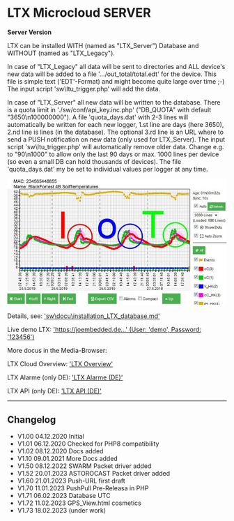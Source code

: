 # LTX Microcloud **SERVER** #
**Server Version**

LTX can be installed WITH (named as "LTX_Server") Database and WITHOUT (named as "LTX_Legacy").

In case of "LTX_Legacy" all data will be sent to directories and ALL device's new data will
be added to a file '.../out_total/total.edt' for the device. 
This file is simple text ('EDT'-Format) and might become quite large over time ;-)
The input script 'sw\ltu_trigger.php' will add the data.

In case of "LTX_Server" all new data will be written to the database. There is a quota limit in
'./sw/conf/api_key.inc.php' ("DB_QUOTA" with default "3650\n100000000"). A file 'quota_days.dat' with 2-3 lines
will automatically be written for each new logger, 1.st line are days (here 3650), 2.nd line is lines (in the database).
The optional 3.rd line is an URL where to send a PUSH notification on new data (only used for LTX_Server).
The input script 'sw\ltu_trigger.php' will automatically remove older data.
Change e.g. to "90\n1000" to allow only the last 90 days or max. 1000 lines per device (so even a small DB can hold thousands of devices).
The file 'quota_days.dat' my be set to individual values per logger at any time.


![LTX Gdraw tool](./docs/G-Draw.jpg "LTX Gdraw tool")

Details, see: ['sw\docu\installation_LTX_database.md'](./sw/docu/installation_LTX_database.md "Details...")

Live demo LTX: ['https://joembedded.de...' (User: 'demo', Password: '123456')](https://joembedded.de/ltx/sw/login.php)

More docus in the Media-Browser:

LTX Cloud Overview: ['LTX Overview'](./docs/LTX_Cloud_V1.pdf "LTX Overview")

LTX Alarme (only DE): ['LTX Alarme (DE)'](./docs/LTX_AlarmeDE_V1.pdf "LTX Alarme (DE)")

LTX API (only DE): ['LTX API (DE)'](./docs/LTX_Server_Get.pdf "LTX API (DE)")

---

## Changelog ##
- V1.00 04.12.2020 Initial
- V1.01 06.12.2020 Checked for PHP8 compatibility
- V1.02 08.12.2020 Docs added
- V1.10 09.01.2021 More Docs added
- V1.50 08.12.2022 SWARM Packet driver added
- V1.52 20.01.2023 ASTOROCAST Packet driver added
- V1.60 21.01.2023 Push-URL first draft
- V1.70 11.01.2023 PushPull Pre-Releasa in PHP
- V1.71 06.02.2023 Database UTC
- V1.72 11.02.2023 GPS_View.html cosmetics
- V1.73 18.02.2023 (under work)